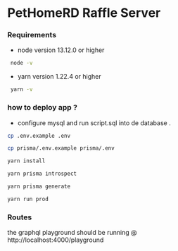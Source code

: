 # PetHomeRD Raffle Server

### Requirements 
* node version 13.12.0 or higher
``` sh
 node -v
```
* yarn version 1.22.4  or higher

``` sh 
 yarn -v
```

### how to deploy app ?

* configure mysql and run script.sql
into de database .

 ``` sh 
cp .env.example .env
```
```sh
cp prisma/.env.example prisma/.env
```
```sh
yarn install
```
```sh
yarn prisma introspect
```

```sh
yarn prisma generate
```
```sh
yarn run prod
```


### Routes
the graphql playground should be running @ http://localhost:4000/playground